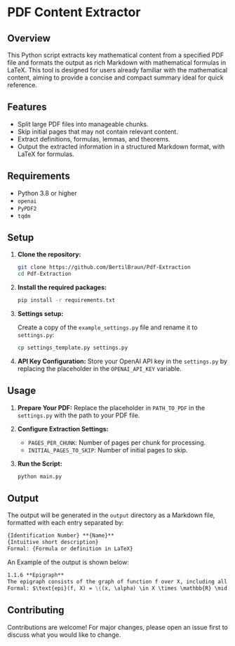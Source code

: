 # PDF Content Extractor

## Overview

This Python script extracts key mathematical content from a specified PDF file and formats the output as rich Markdown with mathematical formulas in LaTeX. This tool is designed for users already familiar with the mathematical content, aiming to provide a concise and compact summary ideal for quick reference.

## Features

- Split large PDF files into manageable chunks.
- Skip initial pages that may not contain relevant content.
- Extract definitions, formulas, lemmas, and theorems.
- Output the extracted information in a structured Markdown format, with LaTeX for formulas.

## Requirements

- Python 3.8 or higher
- `openai`
- `PyPDF2`
- `tqdm`

## Setup

1. **Clone the repository:**

   ```bash
   git clone https://github.com/BertilBraun/Pdf-Extraction
   cd Pdf-Extraction
   ```

2. **Install the required packages:**

   ```bash
   pip install -r requirements.txt
   ```

3. **Settings setup:**

   Create a copy of the `example_settings.py` file and rename it to `settings.py`:

   ```bash
   cp settings_template.py settings.py
   ```

4. **API Key Configuration:**
   Store your OpenAI API key in the `settings.py` by replacing the placeholder in the `OPENAI_API_KEY` variable.

## Usage

1. **Prepare Your PDF:**
   Replace the placeholder in `PATH_TO_PDF` in the `settings.py` with the path to your PDF file.

2. **Configure Extraction Settings:**
   - `PAGES_PER_CHUNK`: Number of pages per chunk for processing.
   - `INITIAL_PAGES_TO_SKIP`: Number of initial pages to skip.

3. **Run the Script:**

   ```bash
   python main.py
   ```

## Output

The output will be generated in the `output` directory as a Markdown file, formatted with each entry separated by:

```markdown
{Identification Number} **{Name}**
{Intuitive short description}
Formal: {Formula or definition in LaTeX}
```

An Example of the output is shown below:

```markdown
1.1.6 **Epigraph**  
The epigraph consists of the graph of function f over X, including all points above it.  
Formal: $\text{epi}(f, X) = \{(x, \alpha) \in X \times \mathbb{R} \mid f(x) \leq \alpha\}$
```

## Contributing

Contributions are welcome! For major changes, please open an issue first to discuss what you would like to change.
